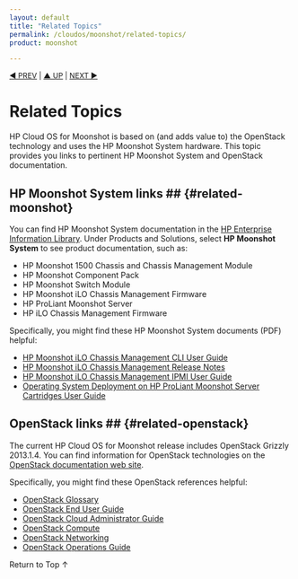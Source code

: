 ```yaml
---
layout: default
title: "Related Topics"
permalink: /cloudos/moonshot/related-topics/
product: moonshot

---
```

<!--PUBLISHED-->


<script> 

function PageRefresh { 
onLoad="window.refresh"
}

PageRefresh();

</script>

<p style="font-size: small;"><a href="/cloudos/moonshot/"> &#9664; PREV</a> | <a href="/cloudos/moonshot/">&#9650; UP</a> | <a href="/cloudos/moonshot/siteindex/">NEXT &#9654;</a> </p>

# Related Topics

HP Cloud OS for Moonshot is based on (and adds value to) the OpenStack technology and uses the HP Moonshot System  hardware. This topic provides you links to pertinent HP Moonshot System and OpenStack documentation.

## HP Moonshot System links ## {#related-moonshot}
<p>You can find HP Moonshot System documentation in the <a href="http://www.hp.com/go/enterprise/docs" target="_blank">HP Enterprise Information Library</a>. Under Products and Solutions, select <b>HP Moonshot System</b> to see product documentation, such as:</p>

* HP Moonshot 1500 Chassis and Chassis Management Module
* HP Moonshot Component Pack
* HP Moonshot Switch Module
* HP Moonshot iLO Chassis Management Firmware
* HP ProLiant Moonshot Server
* HP iLO Chassis Management Firmware

Specifically, you might find these HP Moonshot System documents (PDF) helpful:

<ul>
<li><a href="http://www.hp.com/support/Moonshot_iLO_CM_FW_UG_en" target="_blank">HP Moonshot iLO Chassis Management CLI User Guide</a></li>

<li><a href="http://www.hp.com/support/Moonshot_iLO_CM_FW_RN_en" target="_blank">HP Moonshot iLO Chassis Management Release Notes</a></li>

<li><a href="http://www.hp.com/support/ilo_cm_ipmi_ug_en" target="_blank">HP Moonshot iLO Chassis Management IPMI User Guide</a></li>

<li><a href="http://www.hp.com/support/moonshot_os_deployment_en" target="_blank">Operating System Deployment on HP ProLiant Moonshot Server Cartridges User Guide</a></li>
</ul>

## OpenStack links ## {#related-openstack}
<p>The current HP Cloud OS for Moonshot release includes OpenStack Grizzly 2013.1.4. You can find information for OpenStack technologies on the <a href="http://docs.openstack.org" target="_blank">OpenStack documentation web site</a>.</p>

Specifically, you might find these OpenStack references helpful:

<ul>
<li><a href="http://docs.openstack.org/glossary/content/glossary.html" target="_blank">OpenStack Glossary</a></li>

<li><a href="http://docs.openstack.org/user-guide/content/index.html" target="_blank">OpenStack End User Guide</a></li>

<li><a href="http://docs.openstack.org/trunk/openstack-compute/admin/content/index.html" target="_blank">OpenStack Cloud Administrator Guide</a></li>

<li><a href="http://docs.openstack.org/admin-guide-cloud/content/ch_introduction-to-openstack-compute.html" target="_blank">OpenStack Compute</a></li>


<li><a href="http://docs.openstack.org/admin-guide-cloud/content/ch_networking.html" target="_blank">OpenStack Networking</a></li>

<li><a href="http://docs.openstack.org/trunk/openstack-ops/content/index.html" target="_blank">OpenStack Operations Guide</a></li>

</ul>

<a href="#top" style="padding:14px 0px 14px 0px; text-decoration: none;"> Return to Top &#8593; </a>
